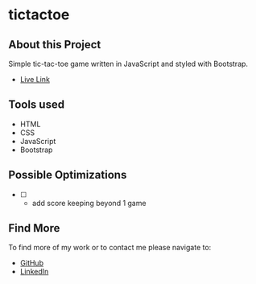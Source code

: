 # tictactoe


## About this Project
Simple tic-tac-toe game written in JavaScript and styled with Bootstrap.

-  [Live Link](https://tic-tac-toe-simple-js-html-css.netlify.app/)

## Tools used

- HTML
- CSS
- JavaScript
- Bootstrap

## Possible Optimizations

- [ ] - add score keeping beyond 1 game

## Find More

To find more of my work or to contact me please navigate to:

- [GitHub](https://github.com/jonahollis)
- [LinkedIn](https://www.linkedin.com/in/jonah-hollis/)